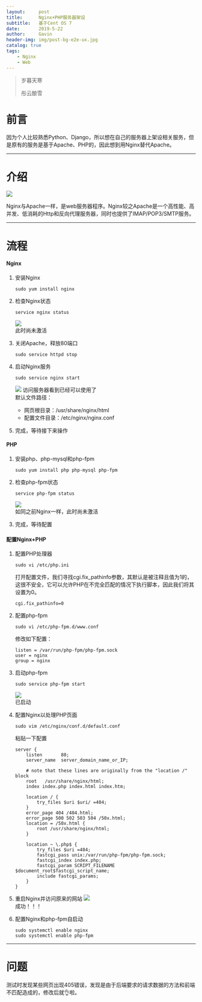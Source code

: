 ```yaml
---
layout:     post
title:      Nginx+PHP服务器架设
subtitle:   基于Cent OS 7
date:       2019-5-22
author:     Gavin
header-img: img/post-bg-e2e-ux.jpg
catalog: true
tags:
    - Nginx
    - Web
---
```


> 岁暮天寒
> 
> 彤云酿雪

# 前言

因为个人比较熟悉Python、Django，所以想在自己的服务器上架设相关服务，但是原有的服务是基于Apache、PHP的，因此想到用Nginx替代Apache。

---

# 介绍

![](https://ws1.sinaimg.cn/large/006tNc79ly1g3a1wm30fmj30he040mx8.jpg)  

Nginx与Apache一样，是web服务器程序。Nginx较之Apache是一个高性能、高并发、低消耗的Http和反向代理服务器，同时也提供了IMAP/POP3/SMTP服务。

---

# 流程

#### Nginx

1. 安装Nginx

	```
	sudo yum install nginx
	```
2. 检查Nginx状态
	
	```
	service nginx status
	```  
	![](https://ws4.sinaimg.cn/large/006tNc79ly1g3a2czr8e7j30ko026mxk.jpg)  
	此时尚未激活
3. 关闭Apache，释放80端口

	```
	sudo service httpd stop
	```
4. 启动Nginx服务
	
	```
	sudo service nginx start
	```  
	![](https://ws2.sinaimg.cn/large/006tNc79ly1g3a2gbb3m0j30za0bggnc.jpg)
	访问服务器看到已经可以使用了  
	默认文件路径：  
	* 网页根目录：/usr/share/nginx/html
	* 配置文件目录：/etc/nginx/nginx.conf  
5. 完成，等待接下来操作  

#### PHP

1. 安装php、php\-mysql和php\-fpm
	
	```
	sudo yum install php php-mysql php-fpm
	```
2. 检查php\-fpm状态
	
	```
	service php-fpm status
	```  
	![](https://ws1.sinaimg.cn/large/006tNc79ly1g3a2mhr0k6j30l0021gm1.jpg)  
	如同之前Nginx一样，此时尚未激活  
3. 完成，等待配置  

#### 配置Nginx+PHP

1. 配置PHP处理器  
	
	```
	sudo vi /etc/php.ini
	```  
	打开配置文件，我们寻找cgi.fix_pathinfo参数，其默认是被注释且值为1的，这很不安全，它可以允许PHP在不完全匹配的情况下执行脚本，因此我们将其设置为0。  
	
	```
	cgi.fix_pathinfo=0
	```
2. 配置php\-fpm
	
	```
	sudo vi /etc/php-fpm.d/www.conf
	```
	修改如下配置：  
	
	```
	listen = /var/run/php-fpm/php-fpm.sock
	user = nginx
	group = nginx
	```
3. 启动php\-fpm
	
	```
	sudo service php-fpm start
	```  
	![](https://ws4.sinaimg.cn/large/006tNc79ly1g3a347rivzj30l106ign3.jpg)  
	已启动
4. 配置Nginx以处理PHP页面
	
	```
	sudo vim /etc/nginx/conf.d/default.conf
	```  
	粘贴一下配置  
	
	```
	server {
	    listen       80;
	    server_name  server_domain_name_or_IP;
	
	    # note that these lines are originally from the "location /" block
	    root   /usr/share/nginx/html;
	    index index.php index.html index.htm;
	
	    location / {
	        try_files $uri $uri/ =404;
	    }
	    error_page 404 /404.html;
	    error_page 500 502 503 504 /50x.html;
	    location = /50x.html {
	        root /usr/share/nginx/html;
	    }
	
	    location ~ \.php$ {
	        try_files $uri =404;
	        fastcgi_pass unix:/var/run/php-fpm/php-fpm.sock;
	        fastcgi_index index.php;
	        fastcgi_param SCRIPT_FILENAME $document_root$fastcgi_script_name;
	        include fastcgi_params;
	    }
	}
	```
5. 重启Nginx并访问原来的网站
	![](https://ws2.sinaimg.cn/large/006tNc79ly1g3a3jkgwrtj30yz0gq1bs.jpg)  
	成功！！！
6. 配置Nginx和php\-fpm自启动

	```
	sudo systemctl enable nginx
	sudo systemctl enable php-fpm
	```  

---

# 问题

测试时发现某些网页出现405错误，发现是由于后端要求的请求数据的方法和前端不匹配造成的，修改后就👌啦。
